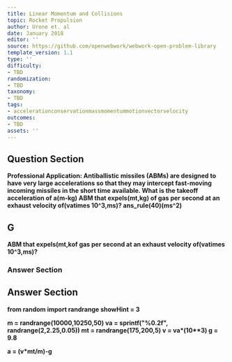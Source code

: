 ```yaml
---
title: Linear Momentum and Collisions
topic: Rocket Propulsion
author: Urone et. al
date: January 2018
editor: ''
source: https://github.com/openwebwork/webwork-open-problem-library
template_version: 1.1
type: ''
difficulty:
- TBD
randomization:
- TBD
taxonomy:
- TBD
tags:
- accelerationconservationmassmomentummotionvectorvelocity
outcomes:
- TBD
assets: ''
---
```


## Question Section 

<b>
<b>Professional Application:<b> Antiballistic missiles (ABMs) are designed to have very large accelerations so that they may intercept fast-moving incoming missiles in the short time available. What is the takeoff acceleration of a(m-kg) ABM that expels(mt,kg) of gas per second at an exhaust velocity of(vatimes 10^3,ms)?
ans_rule(40)(ms^2)

## G
ABM that expels(mt,kof gas per second at an exhaust velocity of(vatimes 10^3,ms)?
### Answer Section


## Answer Section

from random import randrange
showHint = 3

m = randrange(10000,10250,50)
va = sprintf("%0.2f", randrange(2,2.25,0.05))
mt = randrange(175,200,5)
v = va*(10**3)
g = 9.8

a = (v*mt/m)-g